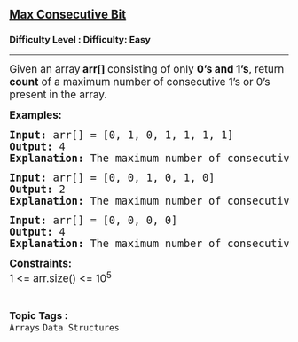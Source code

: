 <h2><a href="https://www.geeksforgeeks.org/problems/max-consecutive-one/1">Max Consecutive Bit</a></h2><h3>Difficulty Level : Difficulty: Easy</h3><hr><div class="problems_problem_content__Xm_eO"><p><span style="font-size: 14pt;">Given an array<strong> arr[] </strong>consisting of only <strong>0’s and 1’s</strong>, return <strong>count</strong> of a maximum number of consecutive 1’s or 0’s present in the array.&nbsp;</span></p>
<p><span style="font-size: 14pt;"><strong>Examples:</strong></span></p>
<pre><span style="font-size: 14pt;"><strong>Input: </strong>arr[] = [0, 1, 0, 1, 1, 1, 1]<strong><br></strong><strong>Output: </strong>4<strong><br></strong><strong>Explanation: </strong>The maximum number of consecutive 1’s in the array is 4 from index 3-6.</span></pre>
<pre><span style="font-size: 14pt;"><strong>Input: </strong>arr[] = [0, 0, 1, 0, 1, 0]<strong><br></strong><strong>Output: </strong>2<strong><br></strong><strong>Explanation: </strong>The maximum number of consecutive 0’s in the array is 2 from index 0-1.</span></pre>
<pre><span style="font-size: 14pt;"><strong>Input: </strong>arr[] = [0, 0, 0, 0]<strong><br></strong><strong>Output: </strong>4</span><br><span style="font-size: 14pt;"><strong>Explanation: </strong>The maximum number of consecutive 0’s in the array is 4.</span></pre>
<p><span style="font-size: 14pt;"><strong>Constraints:<br></strong>1 &lt;= arr.size() &lt;= 10<sup>5</sup></span></p></div><br><p><span style=font-size:18px><strong>Topic Tags : </strong><br><code>Arrays</code>&nbsp;<code>Data Structures</code>&nbsp;